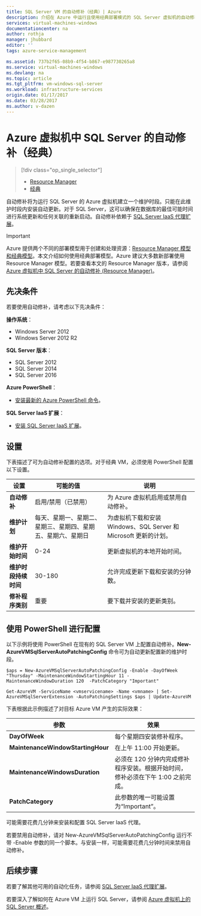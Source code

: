 ```yaml
---
title: SQL Server VM 的自动修补（经典）| Azure
description: 介绍在 Azure 中运行且使用经典部署模式的 SQL Server 虚拟机的自动修补功能。
services: virtual-machines-windows
documentationcenter: na
author: rothja
manager: jhubbard
editor: ''
tags: azure-service-management

ms.assetid: 737b2f65-08b9-4f54-b867-e987730265a8
ms.service: virtual-machines-windows
ms.devlang: na
ms.topic: article
ms.tgt_pltfrm: vm-windows-sql-server
ms.workload: infrastructure-services
origin.date: 01/17/2017
ms.date: 03/28/2017
ms.author: v-dazen
---
```


# Azure 虚拟机中 SQL Server 的自动修补（经典）
> [!div class="op_single_selector"]
>- [Resource Manager](../../virtual-machines-windows-sql-automated-patching.md)
>- [经典](../../virtual-machines-windows-classic-sql-automated-patching.md)

自动修补将为运行 SQL Server 的 Azure 虚拟机建立一个维护时段。只能在此维护时段内安装自动更新。对于 SQL Server，这可以确保在数据库的最佳可能时间进行系统更新和任何关联的重新启动。自动修补依赖于 [SQL Server IaaS 代理扩展](../../virtual-machines-windows-classic-sql-server-agent-extension.md)。

> [!IMPORTANT] 
> Azure 提供两个不同的部署模型用于创建和处理资源：[Resource Manager 模型和经典模型](../../../azure-resource-manager/resource-manager-deployment-model.md)。本文介绍如何使用经典部署模型。Azure 建议大多数新部署使用 Resource Manager 模型。若要查看本文的 Resource Manager 版本，请参阅 [Azure 虚拟机中 SQL Server 的自动修补 \(Resource Manager\)](../../virtual-machines-windows-sql-automated-patching.md)。

## 先决条件
若要使用自动修补，请考虑以下先决条件：

**操作系统**：

* Windows Server 2012
* Windows Server 2012 R2

**SQL Server 版本**：

* SQL Server 2012
* SQL Server 2014
* SQL Server 2016

**Azure PowerShell**：

* [安装最新的 Azure PowerShell 命令](https://docs.microsoft.com/powershell/azureps-cmdlets-docs)。

**SQL Server IaaS 扩展**：

* [安装 SQL Server IaaS 扩展](../../virtual-machines-windows-classic-sql-server-agent-extension.md)。

## 设置
下表描述了可为自动修补配置的选项。对于经典 VM，必须使用 PowerShell 配置以下设置。

| 设置 | 可能的值 | 说明 |
| --- | --- | --- |
| **自动修补** |启用/禁用（已禁用） |为 Azure 虚拟机启用或禁用自动修补。 |
| **维护计划** |每天、星期一、星期二、星期三、星期四、星期五、星期六、星期日 |为虚拟机下载和安装 Windows、SQL Server 和 Microsoft 更新的计划。 |
| **维护开始时间** |0-24 |更新虚拟机的本地开始时间。 |
| **维护时段持续时间** |30-180 |允许完成更新下载和安装的分钟数。 |
| **修补程序类别** |重要 |要下载并安装的更新类别。 |

## 使用 PowerShell 进行配置
以下示例将使用 PowerShell 在现有的 SQL Server VM 上配置自动修补。**New-AzureVMSqlServerAutoPatchingConfig** 命令可为自动更新配置新的维护时段。

```
$aps = New-AzureVMSqlServerAutoPatchingConfig -Enable -DayOfWeek "Thursday" -MaintenanceWindowStartingHour 11 -MaintenanceWindowDuration 120  -PatchCategory "Important"

Get-AzureVM -ServiceName <vmservicename> -Name <vmname> | Set-AzureVMSqlServerExtension -AutoPatchingSettings $aps | Update-AzureVM
```

下表根据此示例描述了对目标 Azure VM 产生的实际效果：

| 参数 | 效果 |
| --- | --- |
| **DayOfWeek** |每个星期四安装修补程序。 |
| **MaintenanceWindowStartingHour** |在上午 11:00 开始更新。 |
| **MaintenanceWindowsDuration** |必须在 120 分钟内完成修补程序安装。根据开始时间，修补必须在下午 1:00 之前完成。 |
| **PatchCategory** |此参数的唯一可能设置为“Important”。 |

可能需要花费几分钟来安装和配置 SQL Server IaaS 代理。

若要禁用自动修补，请对 New-AzureVMSqlServerAutoPatchingConfig 运行不带 -Enable 参数的同一个脚本。与安装一样，可能需要花费几分钟时间来禁用自动修补。

## 后续步骤
若要了解其他可用的自动化任务，请参阅 [SQL Server IaaS 代理扩展](../../virtual-machines-windows-classic-sql-server-agent-extension.md)。

若要深入了解如何在 Azure VM 上运行 SQL Server，请参阅 [Azure 虚拟机上的 SQL Server 概述](../../virtual-machines-windows-sql-server-iaas-overview.md)。

<!---HONumber=Mooncake_0220_2017-->
<!--Update_Description: wording update-->